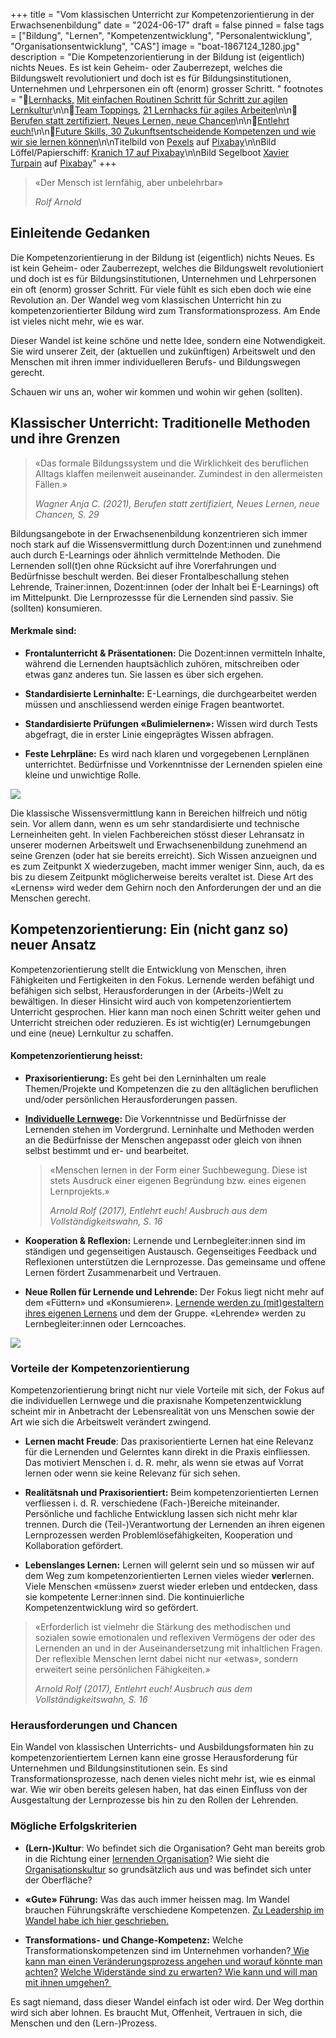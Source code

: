 +++
title = "Vom klassischen Unterricht zur Kompetenzorientierung in der Erwachsenenbildung"
date = "2024-06-17"
draft = false
pinned = false
tags = ["Bildung", "Lernen", "Kompetenzentwicklung", "Personalentwicklung", "Organisationsentwicklung", "CAS"]
image = "boat-1867124_1280.jpg"
description = "Die Kompetenzorientierung in der Bildung ist (eigentlich) nichts Neues. Es ist kein Geheim- oder Zauberrezept, welches die Bildungswelt revolutioniert und doch ist es für Bildungsinstitutionen, Unternehmen und Lehrpersonen ein oft (enorm) grosser Schritt. "
footnotes = "📕[Lernhacks,](https://www.exlibris.ch/de/buecher-buch/deutschsprachige-buecher/thomas-tillmann/lernhacks/id/9783800664986/) [Mit einfachen Routinen Schritt für Schritt zur agilen Lernkultur](https://www.exlibris.ch/de/buecher-buch/deutschsprachige-buecher/thomas-tillmann/lernhacks/id/9783800664986/)\n\n📕[Team Toppings,](https://www.exlibris.ch/de/buecher-buch/deutschsprachige-buecher/franziska-schleuter/team-toppings/id/9783800671939/) [21 Lernhacks für agiles Arbeiten](https://www.exlibris.ch/de/buecher-buch/deutschsprachige-buecher/franziska-schleuter/team-toppings/id/9783800671939/)\n\n📕[Berufen statt zertifiziert, Neues Lernen, neue Chancen](https://www.exlibris.ch/de/buecher-buch/deutschsprachige-buecher/anja-c-wagner/berufen-statt-zertifiziert/id/9783035518689/)\n\n📕[Entlehrt euch!](https://www.exlibris.ch/de/buecher-buch/deutschsprachige-buecher/rolf-arnold/entlehrt-euch/id/9783035504590/)\n\n📕[Future Skills, 30 Zukunftsentscheidende Kompetenzen und wie wir sie lernen können](https://www.exlibris.ch/de/buecher-buch/deutschsprachige-buecher/69-co-creators/future-skills/id/9783800666355/)\n\nTitelbild von [Pexels](https://pixabay.com/de/users/pexels-2286921/?utm_source=link-attribution&utm_medium=referral&utm_campaign=image&utm_content=1867124) auf [Pixabay](https://pixabay.com/de/?utm_source=link-attribution&utm_medium=referral&utm_campaign=image&utm_content=1867124)\n\nBild Löffel/Papierschiff: [Kranich 17 auf Pixabay](https://pixabay.com/de/users/kranich17-11197573/?utm_source=link-attribution&utm_medium=referral&utm_campaign=image&utm_content=6761585)\n\nBild Segelboot [Xavier Turpain](https://pixabay.com/de/users/xat-ch-12531001/?utm_source=link-attribution&utm_medium=referral&utm_campaign=image&utm_content=6207464) auf [Pixabay](https://pixabay.com/de//?utm_source=link-attribution&utm_medium=referral&utm_campaign=image&utm_content=6207464)"
+++
> «Der Mensch ist lernfähig, aber unbelehrbar» 
>
> *Rolf Arnold*

## Einleitende Gedanken

Die Kompetenzorientierung in der Bildung ist (eigentlich) nichts Neues. Es ist kein Geheim- oder Zauberrezept, welches die Bildungswelt revolutioniert und doch ist es für Bildungsinstitutionen, Unternehmen und Lehrpersonen ein oft (enorm) grosser Schritt. Für viele fühlt es sich eben doch wie eine Revolution an. Der Wandel weg vom klassischen Unterricht hin zu kompetenzorientierter Bildung wird zum Transformationsprozess. Am Ende ist vieles nicht mehr, wie es war.

Dieser Wandel ist keine schöne und nette Idee, sondern eine Notwendigkeit. Sie wird unserer Zeit, der (aktuellen und zukünftigen) Arbeitswelt und den Menschen mit ihren immer individuelleren Berufs- und Bildungswegen gerecht. 

Schauen wir uns an, woher wir kommen und wohin wir gehen (sollten).  

## **Klassischer Unterricht: Traditionelle Methoden und ihre Grenzen**

> «Das formale Bildungssystem und die Wirklichkeit des beruflichen Alltags klaffen meilenweit auseinander. Zumindest in den allermeisten Fällen.» 
>
> *Wagner Anja C. (2021), Berufen statt zertifiziert, Neues Lernen, neue Chancen, S. 29*

Bildungsangebote in der Erwachsenenbildung konzentrieren sich immer noch stark auf die Wissensvermittlung durch Dozent:innen und zunehmend auch durch E-Learnings oder ähnlich vermittelnde Methoden. Die Lernenden soll(t)en ohne Rücksicht auf ihre Vorerfahrungen und Bedürfnisse beschult werden. Bei dieser Frontalbeschallung stehen Lehrende, Trainer:innen, Dozent:innen (oder der Inhalt bei E-Learnings) oft im Mittelpunkt. Die Lernprozessse für die Lernenden sind passiv. Sie (sollten) konsumieren. 

#### **Merkmale sind:** 

* **Frontalunterricht & Präsentationen:** Die Dozent:innen vermitteln Inhalte, während die Lernenden hauptsächlich zuhören, mitschreiben oder etwas ganz anderes tun. Sie lassen es über sich ergehen.

* **Standardisierte Lerninhalte:** E-Learnings, die durchgearbeitet werden müssen und anschliessend werden einige Fragen beantwortet. 

* **Standardisierte Prüfungen «Bulimielernen»:** Wissen wird durch Tests abgefragt, die in erster Linie eingeprägtes Wissen abfragen. 

* **Feste Lehrpläne:** Es wird nach klaren und vorgegebenen Lernplänen unterrichtet. Bedürfnisse und Vorkenntnisse der Lernenden spielen eine kleine und unwichtige Rolle. 

![](paper-ship-429747_1280.jpg)

Die klassische Wissensvermittlung kann in Bereichen hilfreich und nötig sein. Vor allem dann, wenn es um sehr standardisierte und technische Lerneinheiten geht. In vielen Fachbereichen stösst dieser Lehransatz in unserer modernen Arbeitswelt und Erwachsenenbildung zunehmend an seine Grenzen (oder hat sie bereits erreicht). Sich Wissen anzueignen und es zum Zeitpunkt X wiederzugeben, macht immer weniger Sinn,  auch, da es bis zu diesem Zeitpunkt möglicherweise bereits veraltet ist. Diese Art des «Lernens» wird weder dem Gehirn noch den Anforderungen der und an die Menschen gerecht. 

## **Kompetenzorientierung: Ein (nicht ganz so) neuer Ansatz**

Kompetenzorientierung stellt die Entwicklung von Menschen, ihren Fähigkeiten und Fertigkeiten in den Fokus. Lernende werden befähigt und befähigen sich selbst, Herausforderungen in der (Arbeits-)Welt zu bewältigen. In dieser Hinsicht wird auch von kompetenzorientiertem Unterricht gesprochen. Hier kann man noch einen Schritt weiter gehen und Unterricht streichen oder reduzieren. Es ist wichtig(er) Lernumgebungen und eine (neue) Lernkultur zu schaffen.

#### Kompetenzorientierung heisst:

* **Praxisorientierung:** Es geht bei den Lerninhalten um reale Themen/Projekte und Kompetenzen die zu den alltäglichen beruflichen und/oder persönlichen Herausforderungen passen.

* **[Individuelle Lernwege](https://www.bensblog.ch/selbstbestimmtes-lernen-im-unternehmen/):** Die Vorkenntnisse und Bedürfnisse der Lernenden stehen im Vordergrund. Lerninhalte und Methoden werden an die Bedürfnisse der Menschen angepasst oder gleich von ihnen selbst bestimmt und er- und bearbeitet. 

  > «Menschen lernen in der Form einer Suchbewegung. Diese ist stets Ausdruck einer eigenen Begründung bzw. eines eigenen Lernprojekts.» 
  >
  > *Arnold Rolf (2017), Entlehrt euch! Ausbruch aus dem Vollständigkeitswahn, S. 16*

* **Kooperation & Reflexion:** Lernende und Lernbegleiter:innen sind im ständigen und gegenseitigen Austausch. Gegenseitiges Feedback und Reflexionen unterstützen die Lernprozesse. Das gemeinsame und offene Lernen fördert Zusammenarbeit und Vertrauen. 

* **Neue Rollen für Lernende und Lehrende:** Der Fokus liegt nicht mehr auf dem «Füttern» und «Konsumieren». [Lernende werden zu (mit)gestaltern ihres eigenen Lernens](https://www.bensblog.ch/selbstorganisiertes-lernen/) und dem der Gruppe. «Lehrende» werden zu Lernbegleiter:innen oder Lerncoaches. 

![](segelschiff-6207464_1280.jpg)

### **Vorteile der Kompetenzorientierung** 

Kompetenzorientierung bringt nicht nur viele Vorteile mit sich, der Fokus auf die individuellen Lernwege und die praxisnahe Kompetenzentwicklung scheint mir in Anbetracht der Lebensrealität von uns Menschen sowie der Art wie sich die Arbeitswelt verändert zwingend.  

* **Lernen macht Freude**: Das praxisorientierte Lernen hat eine Relevanz für die Lernenden und Gelerntes kann direkt in die Praxis einfliessen. Das motiviert Menschen i. d. R. mehr, als wenn sie etwas auf Vorrat lernen oder wenn sie keine Relevanz für sich sehen.

* **Realitätsnah und Praxisorientiert:** Beim kompetenzorientierten Lernen verfliessen i. d. R. verschiedene (Fach-)Bereiche miteinander. Persönliche und fachliche Entwicklung lassen sich nicht mehr klar trennen. Durch die (Teil-)Verantwortung der Lernenden an ihren eigenen Lernprozessen werden Problemlösefähigkeiten, Kooperation und Kollaboration gefördert. 

* **Lebenslanges Lernen:** Lernen will gelernt sein und so müssen wir auf dem Weg zum kompetenzorientierten Lernen vieles wieder **ver**lernen. Viele Menschen «müssen» zuerst wieder erleben und entdecken, dass sie kompetente Lerner:innen sind. Die kontinuierliche Kompetenzentwicklung wird so gefördert. 

> «Erforderlich ist vielmehr die Stärkung des methodischen und sozialen sowie emotionalen und reflexiven Vermögens der oder des Lernenden an und in der Auseinandersetzung mit inhaltlichen Fragen. Der reflexible Menschen lernt dabei nicht nur «etwas», sondern erweitert seine persönlichen Fähigkeiten.» 
>
> *Arnold Rolf (2017), Entlehrt euch! Ausbruch aus dem Vollständigkeitswahn, S. 16*

### **Herausforderungen und Chancen**

Ein Wandel von klassischen Unterrichts- und Ausbildungsformaten hin zu kompetenzorientiertem Lernen kann eine grosse Herausforderung für Unternehmen und Bildungsinstitutionen sein. Es sind Transformationsprozesse, nach denen vieles nicht mehr ist, wie es einmal war. Wie wir oben bereits gelesen haben, hat das einen Einfluss von der Ausgestaltung der Lernprozesse bis hin zu den Rollen der Lehrenden. 

### Mögliche Erfolgskriterien

* **(Lern-)Kultur**: Wo befindet sich die Organisation? Geht man bereits grob in die Richtung einer [lernenden Organisation](https://www.bensblog.ch/lernende-organisation/)? Wie sieht die [Organisationskultur](https://www.bensblog.ch/organisationskultur/) so grundsätzlich aus und was befindet sich unter der Oberfläche?

* **«Gute» Führung:** Was das auch immer heissen mag. Im Wandel brauchen Führungskräfte verschiedene Kompetenzen. [Zu Leadership im Wandel habe ich hier geschrieben.](https://www.bensblog.ch/leadership-navigieren-im-wandel/)

* **Transformations- und Change-Kompetenz:** Welche Transformationskompetenzen sind im Unternehmen vorhanden?[ Wie kann man einen Veränderungsprozess angehen und worauf könnte man achten?](https://www.bensblog.ch/change-management/) [Welche Widerstände sind zu erwarten? Wie kann und will man mit ihnen umgehen? ](https://www.bensblog.ch/umgang-mit-widerstand/)

Es sagt niemand, dass dieser Wandel einfach ist oder wird. Der Weg dorthin wird sich aber lohnen. Es braucht Mut, Offenheit, Vertrauen in sich, die Menschen und den (Lern-)Prozess.